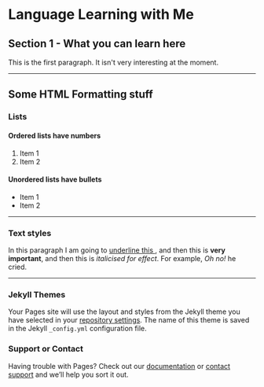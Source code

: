 <h1>Language Learning with Me</h1>
<h2>Section 1 - What you can learn here</h2>
<p>This is the first paragraph. It isn't very interesting at the moment.</p>

<hr>

<h2>Some HTML Formatting stuff</h2>
<h3>Lists</h3>
<h4>Ordered lists have numbers</h4>
<ol>
  <li>Item 1</li>
  <li>Item 2</li>
</ol>


<h4>Unordered lists have bullets</h4>
<ul>
  <li>Item 1</li>
  <li>Item 2</li>
</ul>

<hr>

<h3>Text styles</h3>
<p>In this paragraph I am going to <u> underline this </u>, and then this is <strong> very important</strong>, and then this is <em> italicised for effect</em>. For example, <em>Oh no!</em> he cried.</p>

<hr>

### Jekyll Themes

Your Pages site will use the layout and styles from the Jekyll theme you have selected in your [repository settings](https://github.com/OscarTuli/nocoldiz/settings). The name of this theme is saved in the Jekyll `_config.yml` configuration file.

### Support or Contact

Having trouble with Pages? Check out our [documentation](https://help.github.com/categories/github-pages-basics/) or [contact support](https://github.com/contact) and we’ll help you sort it out.

